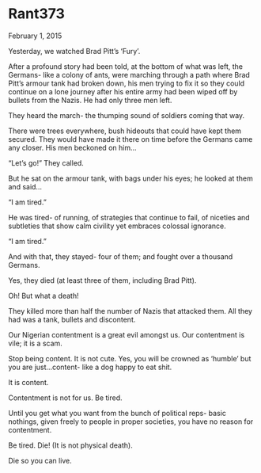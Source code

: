 # Rant373


February 1, 2015

Yesterday, we watched Brad Pitt’s ‘Fury’. 

After a profound story had been told, at the bottom of what was left, the Germans- like a colony of ants, were marching through a path where Brad Pitt’s armour tank had broken down, his men trying to fix it so they could continue on a lone journey after his entire army had been wiped off by bullets from the Nazis. He had only three men left.

They heard the march- the thumping sound of soldiers coming that way.

There were trees everywhere, bush hideouts that could have kept them secured. They would have made it there on time before the Germans came any closer. His men beckoned on him…

“Let’s go!” They called.

But he sat on the armour tank, with bags under his eyes; he looked at them and said…

“I am tired.”

He was tired- of running, of strategies that continue to fail, of niceties and subtleties that show calm civility yet embraces colossal ignorance.

“I am tired.”

And with that, they stayed- four of them; and fought over a thousand Germans.

Yes, they died (at least three of them, including Brad Pitt).

Oh! But what a death! 

They killed more than half the number of Nazis that attacked them. All they had was a tank, bullets and discontent.

Our Nigerian contentment is a great evil amongst us. Our contentment is vile; it is a scam.

Stop being content. It is not cute. Yes, you will be crowned as ‘humble’ but you are just…content- like a dog happy to eat shit.

It is content.

Contentment is not for us. Be tired.

Until you get what you want from the bunch of political reps- basic nothings, given freely to people in proper societies, you have no reason for contentment.

Be tired. Die! (It is not physical death).

Die so you can live.